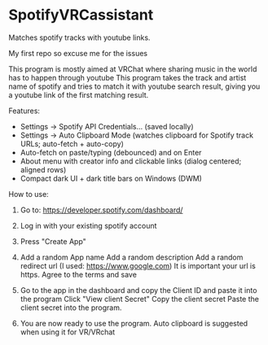 # SpotifyVRCassistant
Matches spotify tracks with youtube links.

My first repo so excuse me for the issues

This program is mostly aimed at VRChat where sharing music in the world has to happen through youtube
This program takes the track and artist name of spotify and tries to match it with youtube search result, giving you a youtube link of the first matching result.

Features:
- Settings → Spotify API Credentials… (saved locally)
- Settings → Auto Clipboard Mode (watches clipboard for Spotify track URLs; auto-fetch + auto-copy)
- Auto-fetch on paste/typing (debounced) and on Enter
- About menu with creator info and clickable links (dialog centered; aligned rows)
- Compact dark UI + dark title bars on Windows (DWM)

How to use:

1. Go to:
https://developer.spotify.com/dashboard/


2. Log in with your existing spotify account


3. Press "Create App"

4. Add a random App name
   Add a random description
   Add a random redirect url (I used: https://www.google.com) It is important your url is https.
   Agree to the terms and save

5. Go to the app in the dashboard and copy the Client ID and paste it into the program
   Click "View client Secret"
   Copy the client secret
   Paste the client secret into the program.

6. You are now ready to use the program.
   Auto clipboard is suggested when using it for VR/VRchat
